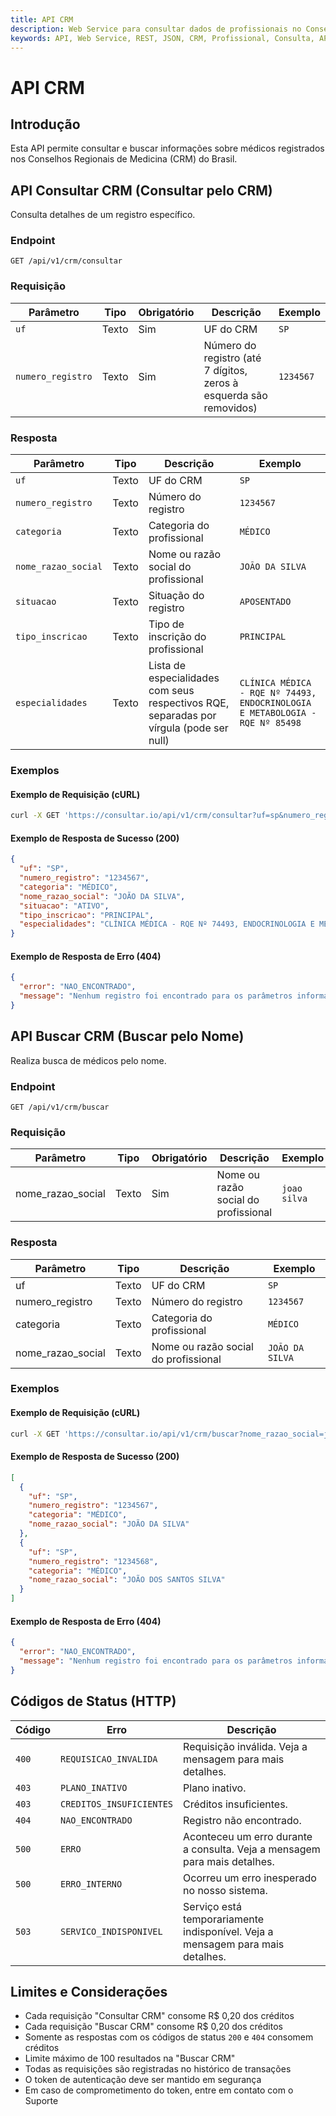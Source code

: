 ```yaml
---
title: API CRM
description: Web Service para consultar dados de profissionais no Conselho Regional de Medicina (CRM)
keywords: API, Web Service, REST, JSON, CRM, Profissional, Consulta, API, Brasil
---
```


# API CRM

## Introdução

Esta API permite consultar e buscar informações sobre médicos registrados nos Conselhos Regionais de Medicina (CRM) do Brasil.

## API Consultar CRM (Consultar pelo CRM)

Consulta detalhes de um registro específico.

### Endpoint

`GET /api/v1/crm/consultar`

### Requisição

| Parâmetro | Tipo | Obrigatório | Descrição | Exemplo |
| --- | --- | --- | --- | --- |
| `uf` | Texto | Sim | UF do CRM | `SP` |
| `numero_registro` | Texto | Sim | Número do registro (até 7 dígitos, zeros à esquerda são removidos) | `1234567` |

### Resposta

| Parâmetro | Tipo | Descrição | Exemplo |
| --- | --- | --- | --- |
| `uf` | Texto | UF do CRM | `SP` |
| `numero_registro` | Texto | Número do registro | `1234567` |
| `categoria` | Texto | Categoria do profissional | `MÉDICO` |
| `nome_razao_social` | Texto | Nome ou razão social do profissional | `JOÃO DA SILVA` |
| `situacao` | Texto | Situação do registro | `APOSENTADO` |
| `tipo_inscricao` | Texto | Tipo de inscrição do profissional | `PRINCIPAL` |
| `especialidades` | Texto | Lista de especialidades com seus respectivos RQE, separadas por vírgula (pode ser null) | `CLÍNICA MÉDICA - RQE Nº 74493, ENDOCRINOLOGIA E METABOLOGIA - RQE Nº 85498` |

### Exemplos

#### Exemplo de Requisição (cURL)

```bash
curl -X GET 'https://consultar.io/api/v1/crm/consultar?uf=sp&numero_registro=1234567' -H 'Authorization: Token <seu-token>'
```

#### Exemplo de Resposta de Sucesso (200)

```json
{
  "uf": "SP",
  "numero_registro": "1234567",
  "categoria": "MÉDICO",
  "nome_razao_social": "JOÃO DA SILVA",
  "situacao": "ATIVO",
  "tipo_inscricao": "PRINCIPAL",
  "especialidades": "CLÍNICA MÉDICA - RQE Nº 74493, ENDOCRINOLOGIA E METABOLOGIA - RQE Nº 85498"
}
```

#### Exemplo de Resposta de Erro (404)

```json
{
  "error": "NAO_ENCONTRADO",
  "message": "Nenhum registro foi encontrado para os parâmetros informados."
}
```

## API Buscar CRM (Buscar pelo Nome)

Realiza busca de médicos pelo nome.

### Endpoint

`GET /api/v1/crm/buscar`

### Requisição

| Parâmetro | Tipo | Obrigatório | Descrição | Exemplo |
| --- | --- | --- | --- | --- |
| nome_razao_social | Texto | Sim | Nome ou razão social do profissional | `joao silva` |

### Resposta

| Parâmetro | Tipo | Descrição | Exemplo |
| --- | --- | --- | --- |
| uf | Texto | UF do CRM | `SP` |
| numero_registro | Texto | Número do registro | `1234567` |
| categoria | Texto | Categoria do profissional | `MÉDICO` |
| nome_razao_social | Texto | Nome ou razão social do profissional | `JOÃO DA SILVA` |

### Exemplos

#### Exemplo de Requisição (cURL)

```bash
curl -X GET 'https://consultar.io/api/v1/crm/buscar?nome_razao_social=joao%20silva' -H 'Authorization: Token <seu-token>'
```

#### Exemplo de Resposta de Sucesso (200)

```json
[
  {
    "uf": "SP",
    "numero_registro": "1234567",
    "categoria": "MÉDICO",
    "nome_razao_social": "JOÃO DA SILVA"
  },
  {
    "uf": "SP",
    "numero_registro": "1234568",
    "categoria": "MÉDICO",
    "nome_razao_social": "JOÃO DOS SANTOS SILVA"
  }
]
```

#### Exemplo de Resposta de Erro (404)

```json
{
  "error": "NAO_ENCONTRADO",
  "message": "Nenhum registro foi encontrado para os parâmetros informados."
}
```

## Códigos de Status (HTTP)

| Código | Erro | Descrição |
| --- | --- | --- |
| `400` | `REQUISICAO_INVALIDA` | Requisição inválida. Veja a mensagem para mais detalhes. |
| `403` | `PLANO_INATIVO` | Plano inativo. |
| `403` | `CREDITOS_INSUFICIENTES` | Créditos insuficientes. |
| `404` | `NAO_ENCONTRADO` | Registro não encontrado. |
| `500` | `ERRO` | Aconteceu um erro durante a consulta. Veja a mensagem para mais detalhes. |
| `500` | `ERRO_INTERNO` | Ocorreu um erro inesperado no nosso sistema. |
| `503` | `SERVICO_INDISPONIVEL` | Serviço está temporariamente indisponível. Veja a mensagem para mais detalhes. |

## Limites e Considerações

- Cada requisição "Consultar CRM" consome R$ 0,20 dos créditos
- Cada requisição "Buscar CRM" consome R$ 0,20 dos créditos
- Somente as respostas com os códigos de status `200` e `404` consomem créditos
- Limite máximo de 100 resultados na "Buscar CRM"
- Todas as requisições são registradas no histórico de transações
- O token de autenticação deve ser mantido em segurança
- Em caso de comprometimento do token, entre em contato com o Suporte
